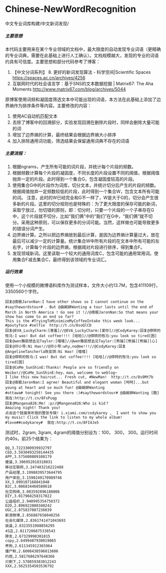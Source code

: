 # Chinese-NewWordRecognition
中文专业词库构建/中文新词发现/

##### 主要思想
本代码主要用来在某个专业领域的文档中，最大限度的自动发现专业词语（更精确的专业词典，需要在此基础上进行人工确认）。文档规模越大，发现的专业的词语约具有可信度。主要思想和部分代码参考了博客：   
1. 【中文分词系列】 8. 更好的新词发现算法 - 科学空间|Scientific Spaces  https://spaces.ac.cn/archives/4256       
2. 互联网时代的社会语言学：基于SNS的文本数据挖掘 | Matrix67: The Aha Moments  http://www.matrix67.com/blog/archives/5044   

原博客使用词频和凝固度筛选文本中可能出现的词语，本方法在此基础上添加了边界熵作为排序条件等内容。主要修改的内容：      
1. 使用AC自动机匹配文本
2. 去除了博客中的回溯部分，实验发现回溯在删除片段时，同样会删除大量可能的词
3. 增加了边界熵的计算，最终结果会根据边界熵大小排序    
3. 加入排除通用词功能，筛选结果会保留通用词典不存在的词语

##### 主要流程：
1. 根据ngrams，产生所有可能的词片段，并统计每个片段的频数。
2. 根据频数计算每个片段的凝固度，不同长度的片段设置不同的阈值，根据阈值抛弃一定的片段。此时得到一个集合G，包含凝固度较高的片段。
3. 使用集合G中的片段作为词库，切分文本，并统计切分后产生的片段的频数。根据阈值抛弃一定频数较低的片段，此时得到一个集合W，包含文本所有可能的词。
   注意，此时的W已经完全和G不一样了，W是大于G的，切分会产生很多新的片段。这里的切分规则也是特殊的：为了更大限度的保存可能的新词，采取宁放过，勿切错的原则，即：切分时，只要一个片段的一个子串存在G中，这个片段就不切分，比如“我们俩”中的“我们”在G中，“我们俩”就不切分。采用这种原则，可以保存更多的分词可能。当然，这样做也可能导致更多的错误分词产生。
4. 边界熵计算。之所以把边界熵放到最后计算，是因为边界熵计算量过大，放在最后可以减少一定的计算量。统计集合W中所有片段的在文本中所有可能的左右字，计算每个片段的边界熵，根据阈对片段进行排序，得到集合F。
5. 发现领域新词。这里读取一个较大的通用词库C，包含可能的通用常用词。使用集合F减去集合C，最终得到该领域的专业词汇。



##### 运行效果
使用一个小规模的微博语料库作为测试样本，文件大小约13.7M，包含411109行，3350560个字符。
```
回复@南极JaronNan:I have other shows so I cannot continue on the #saythewordstour# . But @曲婉婷Wanting a tour lasts until the end of March in North America ! Go see it !//@南极JaronNan:So that means your show has come to an end so far?
This is the #TryingToMinimizeMyCoffeeIntake this week look... #poutyface #selfie  http://t.cn/8soQlCD
回复@EVA_LuckyCharm:[害羞]//@EVA_LuckyCharm:[爱你]//@CodyKarey:回复@停转的牧马:I was! But dat coffee!!!! [哈哈]//@停转的牧马:you look so tired[困]
回复@wen雅茹想去见Taylor:[嘻嘻]//@wen雅茹想去见Taylor:[熊猫][熊猫][熊猫][心]
回复@邓小导:Ni Hao!//@邓小导:why,no@me!!!//@CodyKarey:回复@AngelineTancherla陈奕琪:Ni Hao! [嘻嘻]
回复@停转的牧马:I was! But dat coffee!!!! [哈哈]//@停转的牧马:you look so tired[困]
回复@CoMe_SunShinE:Thanks! People are so friendly on Weibo!//@CoMe_SunShinE:hey，man, welcome to weblog~
I like this new haircut... Fresh cut, #NewMan!  http://t.cn/8s9Mt7b
回复@南极JaronNan:I agree! Beautiful and elegant woman [呵呵]...but young at heart and so much fun! @曲婉婷Wanting
#ottawa# tonight! See you there :)#saythewordstour# @曲婉婷Wanting [酷] 我在:http://t.cn/8FsPuqg
回复@Mangena826:Me! :p//@Mangena826:Who is kid？
Amazing night! Thank you!
点击这个链接来听我的整张专辑! i.xiami.com/codykarey ,  I want to show you my music! Click the link to listen to my whole album! #love##codykarey#  我在:http://t.cn/8FI4Je5
```
测试时，2gram, 3gram, 4gram的阈值分别设为：100， 300， 300。运行时间约40s，前25个结果为：
```
QQ,3.7223300939932797
CEO,3.5930493250144435
APP,3.575600809108179
傻逼,3.306952018318031
移动互联网,3.247403216222488
产品经理,3.1998839573644795
用户体验,3.1590249170989746
XX,3.099107168841048
B2C,3.086834460580618
社交网络,3.083592896188006
DIY,3.017968258317022
公益组织,2.940995354750372
O2O,2.896922080340242
UGC,2.875837087236039
新浪微博,2.856887658048256
社会化媒体,2.8361741471043693
装逼,2.8323551988856295
4S店,2.8117286875338543
脖友,2.67329998301815
copy,2.6499487930019865
养狗,2.611345912365964
僵尸粉,2.6008438596813606
约炮,2.5817686297648366
只剩下,2.570859383012243
XXX,2.5625354503536792
```

